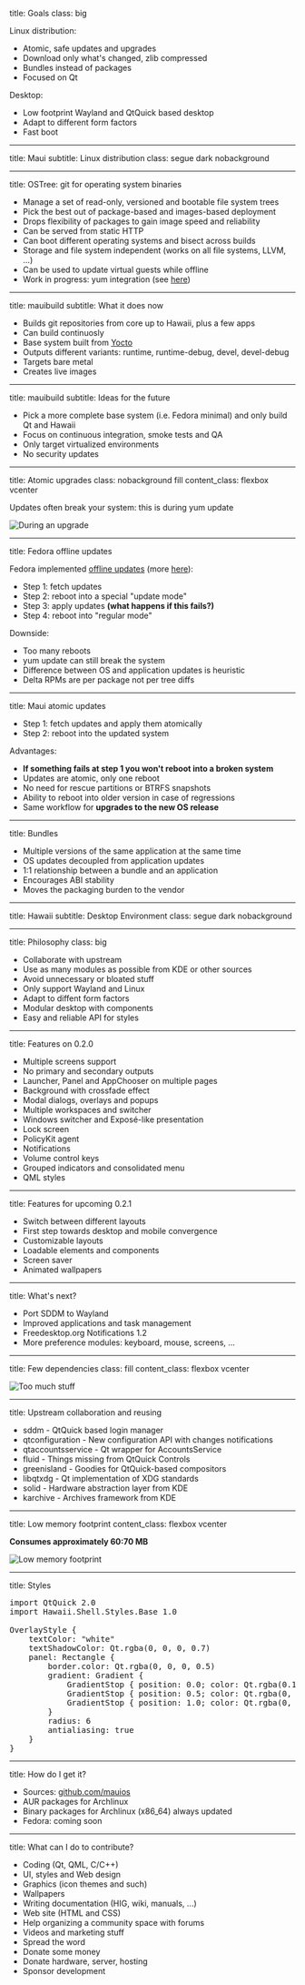 title: Goals
class: big

Linux distribution:

- Atomic, safe updates and upgrades
- Download only what's changed, zlib compressed
- Bundles instead of packages
- Focused on Qt

Desktop:

- Low footprint Wayland and QtQuick based desktop
- Adapt to different form factors
- Fast boot

---

title: Maui
subtitle: Linux distribution
class: segue dark nobackground

---

title: OSTree: git for operating system binaries

- Manage a set of read-only, versioned and bootable file system trees
- Pick the best out of package-based and images-based deployment
- Drops flexibility of packages to gain image speed and reliability
- Can be served from static HTTP
- Can boot different operating systems and bisect across builds
- Storage and file system independent (works on all file systems, LLVM, ...)
- Can be used to update virtual guests while offline
- Work in progress: yum integration (see [here](http://fedorapeople.org/~walters/fedora-ostree/))

---

title: mauibuild
subtitle: What it does now

- Builds git repositories from core up to Hawaii, plus a few apps
- Can build continuosly
- Base system built from [Yocto](https://www.yoctoproject.org/)
- Outputs different variants: runtime, runtime-debug, devel, devel-debug
- Targets bare metal
- Creates live images

---

title: mauibuild
subtitle: Ideas for the future

- Pick a more complete base system (i.e. Fedora minimal) and only build Qt and Hawaii
- Focus on continuous integration, smoke tests and QA
- Only target virtualized environments
- No security updates

---

title: Atomic upgrades
class: nobackground fill
content_class: flexbox vcenter

Updates often break your system: this is during yum update

![During an upgrade](during-upgrade.png)

---

title: Fedora offline updates

Fedora implemented [offline updates](http://fedoraproject.org/wiki/Features/OfflineSystemUpdates) (more [here](http://freedesktop.org/wiki/Software/systemd/SystemUpdates/)):

- Step 1: fetch updates
- Step 2: reboot into a special "update mode"
- Step 3: apply updates **(what happens if this fails?)**
- Step 4: reboot into "regular mode"

Downside:

- Too many reboots
- yum update can still break the system
- Difference between OS and application updates is heuristic
- Delta RPMs are per package not per tree diffs

---

title: Maui atomic updates

- Step 1: fetch updates and apply them atomically
- Step 2: reboot into the updated system

Advantages:

- **If something fails at step 1 you won't reboot into a broken system**
- Updates are atomic, only one reboot
- No need for rescue partitions or BTRFS snapshots
- Ability to reboot into older version in case of regressions
- Same workflow for **upgrades to the new OS release**

---

title: Bundles

- Multiple versions of the same application at the same time
- OS updates decoupled from application updates
- 1:1 relationship between a bundle and an application
- Encourages ABI stability
- Moves the packaging burden to the vendor

---

title: Hawaii
subtitle: Desktop Environment
class: segue dark nobackground

---

title: Philosophy
class: big

- Collaborate with upstream
- Use as many modules as possible from KDE or other sources
- Avoid unnecessary or bloated stuff
- Only support Wayland and Linux
- Adapt to diffent form factors
- Modular desktop with components
- Easy and reliable API for styles

---

title: Features on 0.2.0

- Multiple screens support
- No primary and secondary outputs
- Launcher, Panel and AppChooser on multiple pages
- Background with crossfade effect
- Modal dialogs, overlays and popups
- Multiple workspaces and switcher
- Windows switcher and Exposé-like presentation
- Lock screen
- PolicyKit agent
- Notifications
- Volume control keys
- Grouped indicators and consolidated menu
- QML styles

---

title: Features for upcoming 0.2.1

- Switch between different layouts
- First step towards desktop and mobile convergence
- Customizable layouts
- Loadable elements and components
- Screen saver
- Animated wallpapers

---

title: What's next?

- Port SDDM to Wayland
- Improved applications and task management
- Freedesktop.org Notifications 1.2
- More preference modules: keyboard, mouse, screens, ...

---

title: Few dependencies
class: fill
content_class: flexbox vcenter

![Too much stuff](too_much_stuff.png)

---

title: Upstream collaboration and reusing

- sddm - QtQuick based login manager
- qtconfiguration - New configuration API with changes notifications
- qtaccountsservice - Qt wrapper for AccountsService
- fluid - Things missing from QtQuick Controls
- greenisland - Goodies for QtQuick-based compositors
- libqtxdg - Qt implementation of XDG standards
- solid - Hardware abstraction layer from KDE
- karchive - Archives framework from KDE

---

title: Low memory footprint
content_class: flexbox vcenter

**Consumes approximately 60:70 MB**

![Low memory footprint](memusage.png)

---

title: Styles

<pre class="prettyprint" data-lang="qml">
import QtQuick 2.0
import Hawaii.Shell.Styles.Base 1.0

OverlayStyle {
    textColor: "white"
    textShadowColor: Qt.rgba(0, 0, 0, 0.7)
    panel: Rectangle {
        border.color: Qt.rgba(0, 0, 0, 0.5)
        gradient: Gradient {
            GradientStop { position: 0.0; color: Qt.rgba(0.13, 0.13, 0.13, 0.7) }
            GradientStop { position: 0.5; color: Qt.rgba(0, 0, 0, 0.7) }
            GradientStop { position: 1.0; color: Qt.rgba(0, 0, 0, 0.7) }
        }
        radius: 6
        antialiasing: true
    }
}
</pre>

---

title: How do I get it?

- Sources: [github.com/mauios](https://github.com/mauios)
- AUR packages for Archlinux
- Binary packages for Archlinux (x86_64) always updated
- Fedora: coming soon

---

title: What can I do to contribute?

- Coding (Qt, QML, C/C++)
- UI, styles and Web design
- Graphics (icon themes and such)
- Wallpapers
- Writing documentation (HIG, wiki, manuals, ...)
- Web site (HTML and CSS)
- Help organizing a community space with forums
- Videos and marketing stuff
- Spread the word
- Donate some money
- Donate hardware, server, hosting
- Sponsor development

